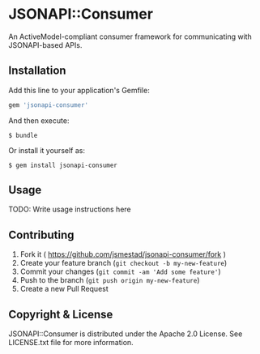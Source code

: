 # JSONAPI::Consumer

An ActiveModel-compliant consumer framework for communicating with JSONAPI-based APIs.

## Installation

Add this line to your application's Gemfile:

```ruby
gem 'jsonapi-consumer'
```

And then execute:

    $ bundle

Or install it yourself as:

    $ gem install jsonapi-consumer

## Usage

TODO: Write usage instructions here

## Contributing

1. Fork it ( https://github.com/jsmestad/jsonapi-consumer/fork )
2. Create your feature branch (`git checkout -b my-new-feature`)
3. Commit your changes (`git commit -am 'Add some feature'`)
4. Push to the branch (`git push origin my-new-feature`)
5. Create a new Pull Request

## Copyright & License

JSONAPI::Consumer is distributed under the Apache 2.0 License. See LICENSE.txt file for more information.
